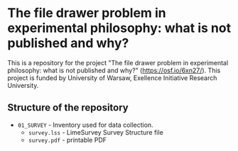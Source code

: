 # The file drawer problem in experimental philosophy: what is not published and why?

This is a repository for the project "The file drawer problem in experimental philosophy: what is not published and why?" (https://osf.io/6xn27/). This project is funded by University of Warsaw, Exellence Initiative Research University. 

## Structure of the repository

- `01_SURVEY` - Inventory used for data collection.
	- `survey.lss` - LimeSurvey Survey Structure file
	- `survey.pdf` - printable PDF
